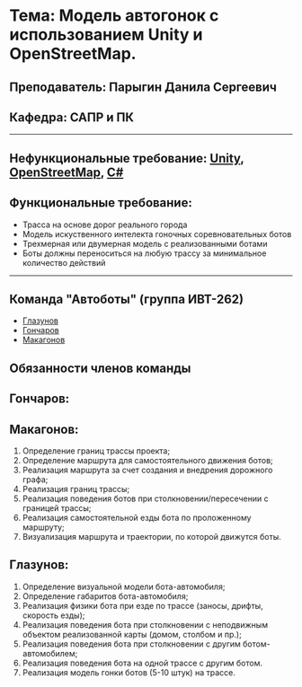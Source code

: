 # **Тема**: Модель автогонок с использованием Unity и OpenStreetMap. 
## **Преподаватель**: Парыгин Данила Сергеевич
## **Кафедра**: САПР и ПК
___
## **Нефункциональные требование**: [Unity](https://unity.com/), [OpenStreetMap](https://www.openstreetmap.org/#map=3/59.90/89.71), [C#](https://docs.microsoft.com/ru-ru/dotnet/csharp/)
## **Функциональные требование**: 

* Трасса на основе дорог реального города
* Модель искуственного интелекта гоночных соревновательных ботов
* Трехмерная или двумерная модель с реализованными ботами
* Боты должны переноситься на любую трассу за минимальное количество действий 

___
## **Команда** "Автоботы" (группа ИВТ-262) 
* [Глазунов](https://github.com/Tamerlan91011)
* [Гончаров](https://github.com/bigwitch3r)
* [Макагонов](https://github.com/theDeMolition)

## **Обязанности членов команды**
## **Гончаров**:
## **Макагонов**:
1. Определение границ трассы проекта;
2. Определение маршрута для самостоятельного движения ботов;
3. Реализация маршрута за счет создания и внедрения дорожного графа;
4. Реализация границ трассы;
5. Реализация поведения ботов при столкновении/пересечении с границей трассы;
5. Реализация самостоятельной езды бота по проложенному маршруту;
6. Визуализация маршрута и траектории, по которой движутся боты. 
## **Глазунов**:
1. Определение визуальной модели бота-автомобиля;
2. Определение габаритов бота-автомобиля;
3. Реализация физики бота при езде по трассе (заносы, дрифты, скорость езды);
4. Реализация поведения бота при столкновении с неподвижным объектом реализованной карты (домом, столбом и пр.);
5. Реализация поведения бота при столкновении с другим ботом-автомобилем;
6. Реализация поведения бота на одной трассе с другим ботом.
7. Реализация модель гонки ботов (5-10 штук) на трассе.
